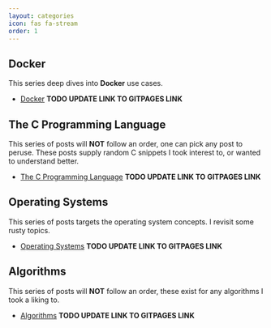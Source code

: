 ```yaml
---
layout: categories
icon: fas fa-stream
order: 1
---
```


## Docker
This series deep dives into **Docker** use cases.
- [Docker]() **TODO UPDATE LINK TO GITPAGES LINK**

## The C Programming Language
This series of posts will **NOT** follow an order, one can pick any post to peruse. These posts supply random C snippets I took interest to, or wanted to understand better.
- [The C Programming Language]() **TODO UPDATE LINK TO GITPAGES LINK**

## Operating Systems
This series of posts targets the operating system concepts. I revisit some rusty topics.
- [Operating Systems]() **TODO UPDATE LINK TO GITPAGES LINK**

## Algorithms
This series of posts will **NOT** follow an order, these exist for any algorithms I took a liking to.
- [Algorithms]() **TODO UPDATE LINK TO GITPAGES LINK**
